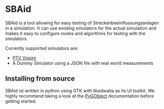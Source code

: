 # SBAid

SBAid is a tool allowing for easy testing of Streckenbeeinflussungsanlagen in a simulation.
It can use existing simulators for the actual simulation and makes it easy to configure routes and 
algorithms for testing with the simulators.

Currently supported simulators are:
- [PTV Vissim](https://www.ptvgroup.com/en/products/ptv-vissim)
- A Dummy Simulator using a JSON file with real world measurements

## Installing from source

SBAid ist written in python using GTK with libadwaita as its UI toolkit. We highly recommend
taking a look at the [PyGObject](https://pygobject.gnome.org/) documentation before getting started.
